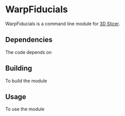 WarpFiducials
=============

WarpFiducials is a command line module for [3D Slicer](http://www.slicer.org).

Dependencies
------------

The code depends on 

Building
--------

To build the module 

Usage
-----

To use the module
